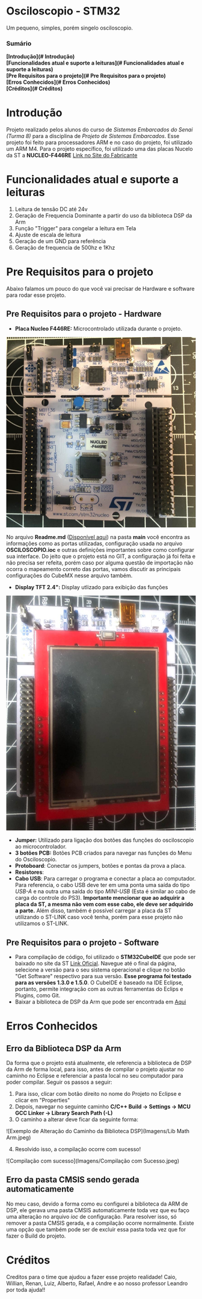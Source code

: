 # Osciloscopio - STM32

Um pequeno, simples, porém singelo osciloscopio.

### Sumário
**[Introdução](# Introdução)**<br>
**[Funcionalidades atual e suporte a leituras](# Funcionalidades atual e suporte a leituras)**<br>
**[Pre Requisitos para o projeto](# Pre Requisitos para o projeto)**<br>
**[Erros Conhecidos](# Erros Conhecidos)**<br>
**[Créditos](# Créditos)**<br>

# Introdução

Projeto realizado pelos alunos do curso de *Sistemas Embarcados do Senai (Turma 8)* para a disciplina de *Projeto de Sistemas Embarcados*. Esse projeto foi feito para processadores ARM e no caso do projeto, foi utilizado um ARM M4. Para o projeto específico, foi utilizado uma das placas Nucelo da ST a **NUCLEO-F446RE** [Link no Site do Fabricante](https://www.st.com/en/evaluation-tools/nucleo-f446re.html)

# Funcionalidades atual e suporte a leituras

1. Leitura de tensão DC até 24v
2. Geração de Frequencia Dominante a partir do uso da biblioteca DSP da Arm
3. Função "Trigger" para congelar a leitura em Tela
4. Ajuste de escala de leitura
5. Geração de um GND para referência
6. Geração de frequencia de 500hz e 1Khz

# Pre Requisitos para o projeto

Abaixo falamos um pouco do que você vai precisar de Hardware e software para rodar esse projeto.

## Pre Requisitos para o projeto - Hardware

- **Placa Nucleo F446RE:** Microcontrolado utilizada durante o projeto. 

![Placa Nucleo F446RE](Imagens/FotoNucleoF446RE.jpeg)

No arquivo **Readme.md** ([Disponível aqui](https://github.com/caiotmello/Osciloscopio/tree/master/Core/Src)) na pasta **main** você encontra as informações como as portas utilizadas, configuração usada no arquivo **OSCILOSCOPIO.ioc** e outras definições importantes sobre como configurar sua interface. Do jeito que o projeto está no GIT, a configuração já foi feita e não precisa ser refeita, porém caso por alguma questão de importação não ocorra o mapeamento correto das portas, vamos discutir as principais configurações do CubeMX nesse arquivo também. 

- **Display TFT 2.4":** Display utlizado para exibição das funções

![Display TFT 2.4"](Imagens/NucleocomDisplayMontado.jpeg)

- **Jumper:** Utilizado para ligação dos botões das funções do osciloscopio ao microcontrolador.
- **3 botões PCB:** Botões PCB criados para navegar nas funções do Menu do Osciloscopio.
- **Protoboard**: Conectar os jumpers, botões e pontas da prova a placa.
- **Resistores**: 
- **Cabo USB**: Para carregar o programa e conectar a placa ao computador. Para referencia, o cabo USB deve ter em uma ponta uma saída do tipo *USB-A* e na outra uma saída do tipo *MINI-USB* (Esta é similar ao cabo de carga do controle do PS3). **Importante mencionar que ao adquirir a placa da ST, a mesma não vem com esse cabo, ele deve ser adquirido a parte.** Além disso, também é possível carregar a placa da ST utilizando o ST-LINK caso você tenha, porém para esse projeto não utilizamos o ST-LINK.

## Pre Requisitos para o projeto - Software

- Para compilação de código, foi utilizado o **STM32CubeIDE** que pode ser baixado no site da ST [Link Oficial](https://www.st.com/en/development-tools/stm32cubeide.html#overview). Navegue até o final da página, selecione a versão para o seu sistema operacional e clique no botão "Get Software" respectivo para sua versão. **Esse programa foi testado para as versões 1.3.0 e 1.5.0**. O CubeIDE é baseado na IDE Eclipse, portanto, permite integração com as outras ferramentas do Eclips e Plugins, como Git.
- Baixar a biblioteca de DSP da Arm que pode ser encontrada em [Aqui](https://www.keil.com/pack/doc/CMSIS/DSP/html/index.html) 

# Erros Conhecidos

## Erro da Biblioteca DSP da Arm

Da forma que o projeto está atualmente, ele referencia a biblioteca de DSP da Arm de forma local, para isso, antes de compilar o projeto ajustar no caminho no Eclipse e referenciar a pasta local no seu computador para poder compilar. Seguir os passos a seguir:

1. Para isso, clicar com botão direito no nome do Projeto no Eclipse e clicar em "Properties"
2. Depois, navegar no seguinte caminho **C/C++ Build -> Settings -> MCU GCC Linker -> Library Search Path (-L)**
3. O caminho a alterar deve ficar da seguinte forma: 

![Exemplo de Alteração do Caminho da Biblioteca DSP](Imagens/Lib Math Arm.jpeg)

4. Resolvido isso, a compilação ocorre com sucesso!

![Compilação com sucesso](Imagens/Compilação com Sucesso.jpeg)

## Erro da pasta CMSIS sendo gerada automaticamente

No meu caso, devido a forma como eu configurei a biblioteca da ARM de DSP, ele gerava uma pasta CMSIS automaticamente toda vez que eu faço uma alteração no arquivo *ioc* de configuração. Para resolver isso, só remover a pasta CMSIS gerada, e a compilação ocorre normalmente. Existe uma opção que também pode ser de excluir essa pasta toda vez que for fazer o Build do projeto.

# Créditos

Creditos para o time que ajudou a fazer esse projeto realidade! Caio, Willian, Renan, Luiz, Alberto, Rafael, Andre e ao nosso professor Leandro por toda ajuda!!
